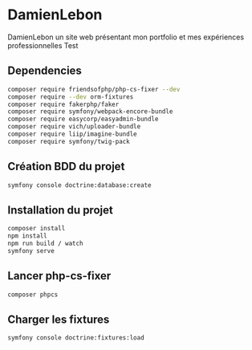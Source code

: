 # DamienLebon

DamienLebon un site web présentant mon portfolio et mes expériences professionnelles Test

## Dependencies
```bash
composer require friendsofphp/php-cs-fixer --dev
composer require --dev orm-fixtures
composer require fakerphp/faker
composer require symfony/webpack-encore-bundle
composer require easycorp/easyadmin-bundle
composer require vich/uploader-bundle
composer require liip/imagine-bundle
composer require symfony/twig-pack
```

## Création BDD du projet

```bash
symfony console doctrine:database:create
```

## Installation du projet

```bash
composer install
npm install
npm run build / watch
symfony serve
```

## Lancer php-cs-fixer
```bash
composer phpcs
```

## Charger les fixtures
```bash
symfony console doctrine:fixtures:load
```